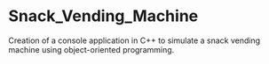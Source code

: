 # Snack_Vending_Machine
Creation of a console application in C++ to simulate a snack vending machine using object-oriented programming.

